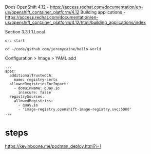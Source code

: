 Docs
OpenShift 4.12 - https://access.redhat.com/documentation/en-us/openshift_container_platform/4.12
Building applications - https://access.redhat.com/documentation/en-us/openshift_container_platform/4.12/html/building_applications/index 

Section 3.3.1.1.Local
```
crc start

cd ~/code/github.com/jeremycaine/hello-world

```

Configuration > Image > YAML
add
```
...
spec:
  additionalTrustedCA:
    name: registry-certs
  allowedRegistriesForImport:
    - domainName: quay.io
      insecure: false
  registrySources:
    allowedRegistries:
      - quay.io
      - 'image-registry.openshift-image-registry.svc:5000'
...
```




# steps
https://kevinboone.me/podman_deploy.html?i=1
